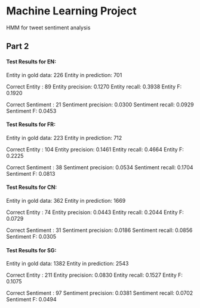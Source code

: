 # Machine Learning Project
HMM for tweet sentiment analysis


Part 2
------
#### Test Results for EN: ####
Entity in gold data: 226
Entity in prediction: 701

Correct Entity : 89
Entity  precision: 0.1270
Entity  recall: 0.3938
Entity  F: 0.1920

Correct Sentiment : 21
Sentiment  precision: 0.0300
Sentiment  recall: 0.0929
Sentiment  F: 0.0453

#### Test Results for FR: ####
Entity in gold data: 223
Entity in prediction: 712

Correct Entity : 104
Entity  precision: 0.1461
Entity  recall: 0.4664
Entity  F: 0.2225

Correct Sentiment : 38
Sentiment  precision: 0.0534
Sentiment  recall: 0.1704
Sentiment  F: 0.0813

#### Test Results for CN: ####
Entity in gold data: 362
Entity in prediction: 1669

Correct Entity : 74
Entity  precision: 0.0443
Entity  recall: 0.2044
Entity  F: 0.0729

Correct Sentiment : 31
Sentiment  precision: 0.0186
Sentiment  recall: 0.0856
Sentiment  F: 0.0305

#### Test Results for SG: ####
Entity in gold data: 1382
Entity in prediction: 2543

Correct Entity : 211
Entity  precision: 0.0830
Entity  recall: 0.1527
Entity  F: 0.1075

Correct Sentiment : 97
Sentiment  precision: 0.0381
Sentiment  recall: 0.0702
Sentiment  F: 0.0494